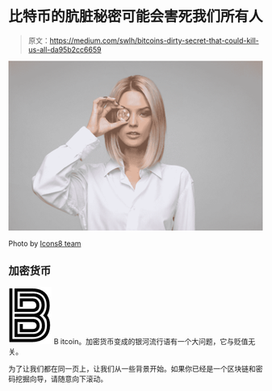 # 比特币的肮脏秘密可能会害死我们所有人

> 原文：<https://medium.com/swlh/bitcoins-dirty-secret-that-could-kill-us-all-da95b2cc6659>

![](img/c72c10cc18ae57eabe10051e457b0c2e.png)

Photo by [Icons8 team](https://unsplash.com/@icons8?utm_source=medium&utm_medium=referral)

## 加密货币

![B](img/e2974d34a058c85eb1d09ddcd2acae80.png)  B   itcoin。加密货币变成的银河流行语有一个大问题，它与贬值无关。

为了让我们都在同一页上，让我们从一些背景开始。如果你已经是一个区块链和密码挖掘向导，请随意向下滚动。
